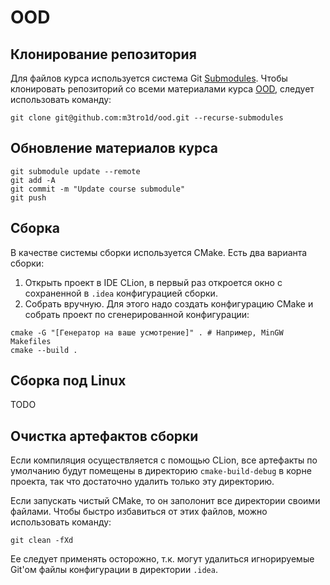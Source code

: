 # OOD

## Клонирование репозитория

Для файлов курса используется система Git [Submodules](https://git-scm.com/book/en/v2/Git-Tools-Submodules). Чтобы
клонировать репозиторий со всеми материалами курса [OOD](https://github.com/alexey-malov/oop), следует использовать
команду:

```shell
git clone git@github.com:m3tro1d/ood.git --recurse-submodules
```

## Обновление материалов курса

```shell
git submodule update --remote
git add -A
git commit -m "Update course submodule"
git push
```

## Сборка

В качестве системы сборки используется CMake. Есть два варианта сборки:

1. Открыть проект в IDE CLion, в первый раз откроется окно с сохраненной в `.idea` конфигурацией сборки.
2. Собрать вручную. Для этого надо создать конфигурацию CMake и собрать проект по сгенерированной конфигурации:

```shell
cmake -G "[Генератор на ваше усмотрение]" . # Например, MinGW Makefiles
cmake --build .
```

## Сборка под Linux

TODO

## Очистка артефактов сборки

Если компиляция осуществляется с помощью CLion, все артефакты по умолчанию будут помещены в
директорию `cmake-build-debug` в корне проекта, так что достаточно удалить только эту директорию.

Если запускать чистый CMake, то он заполонит все директории своими файлами. Чтобы быстро избавиться от этих файлов,
можно использовать команду:

```shell
git clean -fXd
```

Ее следует применять осторожно, т.к. могут удалиться игнорируемые Git'ом файлы конфигурации в директории `.idea`.

